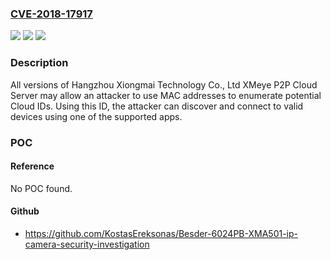 ### [CVE-2018-17917](https://cve.mitre.org/cgi-bin/cvename.cgi?name=CVE-2018-17917)
![](https://img.shields.io/static/v1?label=Product&message=XMeye%20P2P%20Cloud%20Server&color=blue)
![](https://img.shields.io/static/v1?label=Version&message=n%2Fa&color=blue)
![](https://img.shields.io/static/v1?label=Vulnerability&message=PREDICTABLE%20FROM%20OBSERVABLE%20STATE%20CWE-341&color=brighgreen)

### Description

All versions of Hangzhou Xiongmai Technology Co., Ltd XMeye P2P Cloud Server may allow an attacker to use MAC addresses to enumerate potential Cloud IDs. Using this ID, the attacker can discover and connect to valid devices using one of the supported apps.

### POC

#### Reference
No POC found.

#### Github
- https://github.com/KostasEreksonas/Besder-6024PB-XMA501-ip-camera-security-investigation

